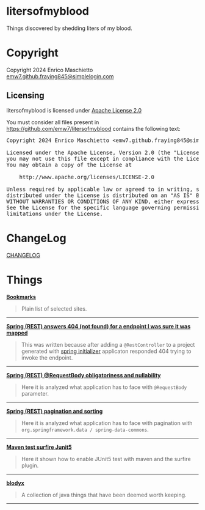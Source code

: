 # litersofmyblood

Things discovered by shedding liters of my blood.

# Copyright

Copyright 2024 Enrico Maschietto <emw7.github.fraying845@simplelogin.com>

## Licensing

litersofmyblood is licensed under [Apache License 2.0](../LICENSE)

You must consider all files present in https://github.com/emw7/litersofmyblood contains the following text:

<pre>
Copyright 2024 Enrico Maschietto &lt;emw7.github.fraying845@simplelogin.com&gt;

Licensed under the Apache License, Version 2.0 (the "License");
you may not use this file except in compliance with the License.
You may obtain a copy of the License at

    http://www.apache.org/licenses/LICENSE-2.0

Unless required by applicable law or agreed to in writing, software
distributed under the License is distributed on an "AS IS" BASIS,
WITHOUT WARRANTIES OR CONDITIONS OF ANY KIND, either express or implied.
See the License for the specific language governing permissions and
limitations under the License.
</pre>

# ChangeLog

[CHANGELOG](./CHANGELOG)

# Things

**[Bookmarks](./Bookmarks/README.md)**

> Plain list of selected sites.

---

**[Spring (REST) answers 404 (not found) for a endpoint I was sure it was mapped](./Spring_(REST)_answers_404_(not_found)_for_a_endpoint_I_was_sure_it_was_mapped/README.md)**

> This was written because after adding a `@RestController` to a project generated with [spring initializer](https://start.spring.io/) applicaton responded 404 trying to invoke the endpoint.

---

**[Spring (REST) @RequestBody obligatoriness and nullability](./Spring_(REST)_@RequestBody_obligatoriness_and_nullability/README.md)**

> Here it is analyzed what application has to face with `@RequestBody` parameter.

---

**[Spring (REST) pagination and sorting](./Spring_(REST)_pagination_and_sorting/README.md)**

> Here it is analyzed what application has to face with pagination with `org.springframework.data / spring-data-commons`.

---

**[Maven test surfire Junit5](./Maven_test_surfire_Junit5/README.md)**

> Here it shown how to enable JUnit5 test with maven and the surfire plugin.

---

**[blodyx](./bloodyx/README.md)**

> A collection of java things that have been deemed worth keeping.

---
